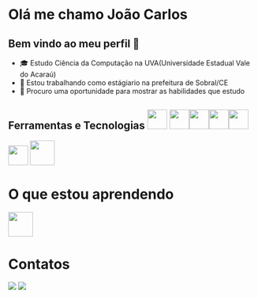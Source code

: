 # Olá me chamo João Carlos
## Bem vindo ao meu perfil 👋

- 🎓 Estudo Ciência da Computação na UVA(Universidade Estadual Vale do Acaraú)
- 👷 Estou trabalhando como estágiario na prefeitura de Sobral/CE
- 🚶 Procuro uma oportunidade para mostrar as habilidades que estudo

## Ferramentas e Tecnologias <img loading="lazy" src="https://cdn.jsdelivr.net/gh/devicons/devicon/icons/javascript/javascript-original.svg" width="40" height="40"/> <img loading="lazy" src="https://cdn.jsdelivr.net/gh/devicons/devicon/icons/csharp/csharp-original.svg" width="40" height="40"/><img loading="lazy" src="https://cdn.jsdelivr.net/gh/devicons/devicon/icons/mysql/mysql-original.svg" width="40" height="40"/><img loading="lazy" src="https://cdn.jsdelivr.net/gh/devicons/devicon/icons/git/git-original.svg" width="40" height="40"/><img loading="lazy" src="https://cdn.jsdelivr.net/gh/devicons/devicon/icons/microsoftsqlserver/microsoftsqlserver-plain.svg" width="40" height="40"/>
<img loading="lazy" src="https://img.icons8.com/color/48/microsoft-forms-2019.png" width="40" height="40"/> <img loading="lazy" src="https://cdn.jsdelivr.net/gh/devicons/devicon/icons/php/php-original.svg" width="50" height="50"/> 

# O que estou aprendendo
<img loading="lazy" src="https://cdn.jsdelivr.net/gh/devicons/devicon@latest/icons/laravel/laravel-original.svg" width="50" height="50"/> 

# Contatos
<div>
  <a href = "mailto:contato@joaofigueredo6@gmail.com"><img loading="lazy" src="https://img.shields.io/badge/Gmail-D14836?style=for-the-badge&logo=gmail&logoColor=white" target="_blank"></a>
  <a href="https://www.linkedin.com/in/joaocarlosfigueredo" target="_blank"><img loading="lazy" src="https://img.shields.io/badge/-LinkedIn-%230077B5?style=for-the-badge&logo=linkedin&logoColor=white" target="_blank"></a> 
</div>




<!--
**joaofigueredo/joaofigueredo** is a ✨ _special_ ✨ repository because its `README.md` (this file) appears on your GitHub profile.

Here are some ideas to get you started:

- 🔭 I’m currently working on ...
- 🌱 I’m currently learning ...
- 👯 I’m looking to collaborate on ...
- 🤔 I’m looking for help with ...
- 💬 Ask me about ...
- 📫 How to reach me: ...
- 😄 Pronouns: ...
- ⚡ Fun fact: ...
-->

